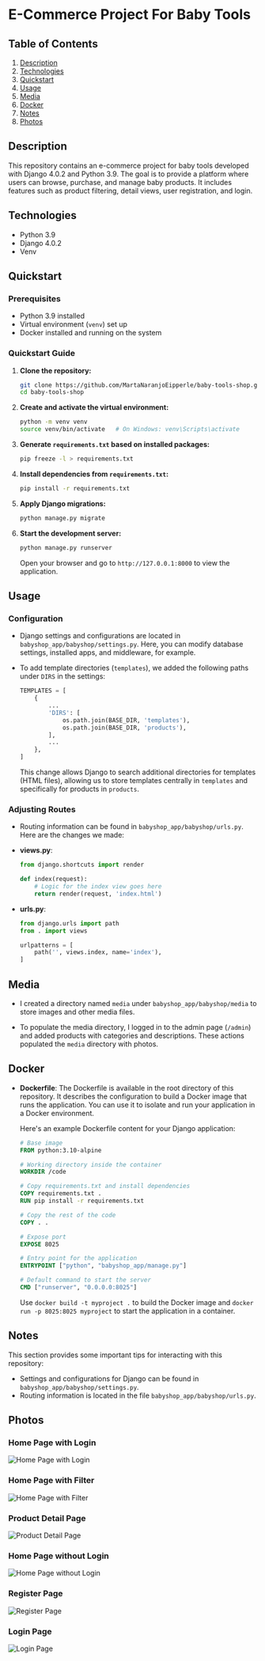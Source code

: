 # E-Commerce Project For Baby Tools

## Table of Contents

1. [Description](#description)
2. [Technologies](#technologies)
3. [Quickstart](#quickstart)
4. [Usage](#usage)
5. [Media](#media)
6. [Docker](#docker)
7. [Notes](#notes)
8. [Photos](#photos)

## Description

This repository contains an e-commerce project for baby tools developed with Django 4.0.2 and Python 3.9. The goal is to provide a platform where users can browse, purchase, and manage baby products. It includes features such as product filtering, detail views, user registration, and login.

## Technologies

- Python 3.9
- Django 4.0.2
- Venv

## Quickstart

### Prerequisites

- Python 3.9 installed
- Virtual environment (`venv`) set up
- Docker installed and running on the system

### Quickstart Guide

1. **Clone the repository:**

    ```sh
    git clone https://github.com/MartaNaranjoEipperle/baby-tools-shop.git
    cd baby-tools-shop
    ```

2. **Create and activate the virtual environment:**

    ```sh
    python -m venv venv
    source venv/bin/activate   # On Windows: venv\Scripts\activate
    ```

3. **Generate `requirements.txt` based on installed packages:**

    ```sh
    pip freeze -l > requirements.txt
    ```

4. **Install dependencies from `requirements.txt`:**

    ```sh
    pip install -r requirements.txt
    ```

5. **Apply Django migrations:**

    ```sh
    python manage.py migrate
    ```

6. **Start the development server:**

    ```sh
    python manage.py runserver
    ```

    Open your browser and go to `http://127.0.0.1:8000` to view the application.

## Usage

### Configuration

- Django settings and configurations are located in `babyshop_app/babyshop/settings.py`. Here, you can modify database settings, installed apps, and middleware, for example.

- To add template directories (`templates`), we added the following paths under `DIRS` in the settings:
    ```python
    TEMPLATES = [
        {
            ...
            'DIRS': [
                os.path.join(BASE_DIR, 'templates'),
                os.path.join(BASE_DIR, 'products'),
            ],
            ...
        },
    ]
    ```
    This change allows Django to search additional directories for templates (HTML files), allowing us to store templates centrally in `templates` and specifically for products in `products`.

### Adjusting Routes

- Routing information can be found in `babyshop_app/babyshop/urls.py`. Here are the changes we made:

- **views.py**:
  ```python
  from django.shortcuts import render

  def index(request):
      # Logic for the index view goes here
      return render(request, 'index.html')
    ```

- **urls.py**:
    ```python
    from django.urls import path
    from . import views

    urlpatterns = [
        path('', views.index, name='index'),
    ]
    ```

## Media

- I created a directory named `media` under `babyshop_app/babyshop/media` to store images and other media files.

- To populate the media directory, I logged in to the admin page (`/admin`) and added products with categories and descriptions. These actions populated the `media` directory with photos.

## Docker

- **Dockerfile**: The Dockerfile is available in the root directory of this repository. It describes the configuration to build a Docker image that runs the application. You can use it to isolate and run your application in a Docker environment.

    Here's an example Dockerfile content for your Django application:

    ```dockerfile
    # Base image
    FROM python:3.10-alpine

    # Working directory inside the container
    WORKDIR /code

    # Copy requirements.txt and install dependencies
    COPY requirements.txt .
    RUN pip install -r requirements.txt

    # Copy the rest of the code
    COPY . .

    # Expose port
    EXPOSE 8025

    # Entry point for the application
    ENTRYPOINT ["python", "babyshop_app/manage.py"]

    # Default command to start the server
    CMD ["runserver", "0.0.0.0:8025"]
    ```

    Use `docker build -t myproject .` to build the Docker image and `docker run -p 8025:8025 myproject` to start the application in a container.

## Notes

This section provides some important tips for interacting with this repository:

- Settings and configurations for Django can be found in `babyshop_app/babyshop/settings.py`.
- Routing information is located in the file `babyshop_app/babyshop/urls.py`.

## Photos

### Home Page with Login

![Home Page with Login](https://github.com/MartaNaranjoEipperle/baby-tools-shop/blob/master/project_images/capture_20220323080815407.jpeg)

### Home Page with Filter

![Home Page with Filter](https://github.com/MartaNaranjoEipperle/baby-tools-shop/blob/master/project_images/capture_20220323080840305.jpeg)

### Product Detail Page

![Product Detail Page](https://github.com/MartaNaranjoEipperle/baby-tools-shop/blob/master/project_images/capture_20220323080934541.jpg)

### Home Page without Login

![Home Page without Login](https://github.com/MartaNaranjoEipperle/baby-tools-shop/blob/master/project_images/capture_20220323080953570.jpeg)

### Register Page

![Register Page](https://github.com/MartaNaranjoEipperle/baby-tools-shop/blob/master/project_images/capture_20220323081016022.jpg)

### Login Page

![Login Page](https://github.com/MartaNaranjoEipperle/baby-tools-shop/blob/master/project_images/capture_20220323081044867.jpg)
